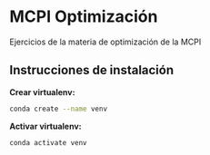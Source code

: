 # MCPI Optimización

Ejercicios de la materia de optimización de la MCPI

## Instrucciones de instalación

**Crear virtualenv:**

```bash
conda create --name venv
```

**Activar virtualenv:**

```bash
conda activate venv
```